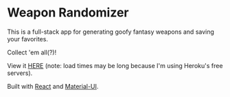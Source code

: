 # Weapon Randomizer
<!-- ![weapon randomizer app](https://github.com/zheckert/weather/blob/main/weatherScreen.png) -->

This is a full-stack app for generating goofy fantasy weapons and saving your favorites. 

Collect 'em all(?)!

View it [HERE](https://legendary-weapon-generator.herokuapp.com) (note: load times may be long because I'm using Heroku's free servers).

Built with [React](https://reactjs.org/) and [Material-UI](https://material-ui.com/). 


